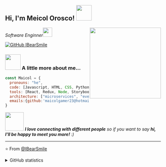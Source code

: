 <h2> Hi, I'm Meicol Orosco! <img src="https://media.giphy.com/media/mGcNjsfWAjY5AEZNw6/giphy.gif" width="50"></h2>
<img align='right' src="https://avatars.githubusercontent.com/u/78711486?v=4" width="230">
<p><em>Software Enginner<img src="https://media.giphy.com/media/fYSnHlufseco8Fh93Z/giphy.gif" width="30">
</em></p>


[![GitHub IBearSmile](https://img.shields.io/github/followers/IBearSmile2319?label=follow&style=social)](https://github.com/IBearSmile2319)


### <img src="https://media.giphy.com/media/VgCDAzcKvsR6OM0uWg/giphy.gif" width="50"> A little more about me...  

```javascript
const Maicol = {
  pronouns: "he",
  code: [Javascript, HTML, CSS, Python, Java, PHP],
  tools: [React, Redux, Node, Storybook, Styled-Components],
  architecture: ["microservices", "event-driven", "design system pattern"],
  emails:{github:'maicolgamer23@hotmail.com',group:'maicol.o@magicmoon.dev'}
}
```

<img src="https://media.giphy.com/media/LnQjpWaON8nhr21vNW/giphy.gif" width="60"> <em><b>I love connecting with different people</b> so if you want to say <b>hi, I'll be happy to meet you more!</b> :)</em>

---

⭐️ From [@IBearSmile](https://github.com/IBearSmile2319)

<details>
  <summary>GitHub statistics</summary>
  
  <a href="https://github.com/IBearSmile2319">
      <img align="center" src="https://github-readme-stats.vercel.app/api?username=IBearSmile2319&show_icons=true&theme=dracula&layout=compact" />
  </a>

  <a href="https://github.com/IBearSmile2319">
      <img align="center" src="https://github-readme-stats.vercel.app/api/top-langs/?username=IBearSmile2319&theme=dracula&layout=compact" />
  </a>

</details>
